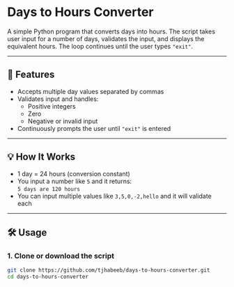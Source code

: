 # Days to Hours Converter

A simple Python program that converts days into hours. The script takes user input for a number of days, validates the input, and displays the equivalent hours. The loop continues until the user types `"exit"`.

---

## 🧠 Features

- Accepts multiple day values separated by commas
- Validates input and handles:
  - Positive integers
  - Zero
  - Negative or invalid input
- Continuously prompts the user until `"exit"` is entered

---

## 💡 How It Works

- 1 day = 24 hours (conversion constant)
- You input a number like `5` and it returns:  
  `5 days are 120 hours`
- You can input multiple values like `3,5,0,-2,hello` and it will validate each

---

## 🛠️ Usage

### 1. Clone or download the script

```bash
git clone https://github.com/tjhabeeb/days-to-hours-converter.git
cd days-to-hours-converter
